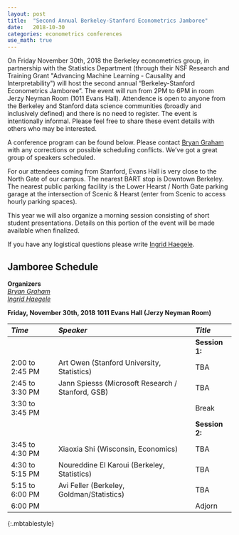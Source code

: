 ```yaml
---
layout: post
title:  "Second Annual Berkeley-Stanford Econometrics Jamboree"
date:   2018-10-30
categories: econometrics conferences
use_math: true
---
```

On Friday November 30th, 2018 the Berkeley econometrics group, in partnership with the Statistics Department (through their NSF Research and Training Grant "Advancing Machine Learning - Causality and Interpretability") will host the second annual “Berkeley-Stanford Econometrics Jamboree”. The  event will run from 2PM to 6PM in room Jerzy Neyman Room (1011 Evans Hall). Attendence is open to anyone from the Berkeley and Stanford data science communities (broadly and inclusively defined) and there is no need to register. The event is intentionally informal. Please feel free to share these event details with others who may be interested.

A conference program can be found below. Please contact [Bryan Graham](bgraham@econ.berkeley.edu) with any corrections or possible scheduling conflicts. We’ve got a great group of speakers scheduled.

For our attendees coming from Stanford, Evans Hall is very close to the North Gate of our campus. The nearest BART stop is Downtown Berkeley. The nearest public parking facility is the Lower Hearst / North Gate parking garage at the intersection of Scenic & Hearst (enter from Scenic to access hourly parking spaces).

This year we will also organize a morning session consisting of short student presentations. Details on this portion of the event will be made available when finalized.

If you have any logistical questions please write [Ingrid Haegele](inha@berkeley.edu).

## Jamboree Schedule
**Organizers**    
[_Bryan Graham_](bgraham@econ.berkeley.edu)    
[_Ingrid Haegele_](inha@berkeley.edu)    

**Friday, November 30th, 2018**
**1011 Evans Hall (Jerzy Neyman Room)**

| _Time_              | _Speaker_         | _Title_               |
|:----------------|:--------------- |:--------------- |
|  |  | **Session 1:** |                        
| 2:00 to 2:45 PM | Art Owen (Stanford University, Statistics) | TBA |
| 2:45 to 3:30 PM | Jann Spiesss (Microsoft Research / Stanford, GSB) | TBA |
| 3:30 to 3:45 PM  | | Break  |
|  |  | **Session 2:** |       
| 3:45 to 4:30 PM | Xiaoxia Shi (Wisconsin, Economics) | TBA|
| 4:30 to 5:15 PM | Noureddine El Karoui  (Berkeley, Statistics) | TBA |
| 5:15 to 6:00 PM | Avi Feller (Berkeley, Goldman/Statistics) | TBA |
| 6:00 PM  | | Adjorn  |
{:.mbtablestyle}